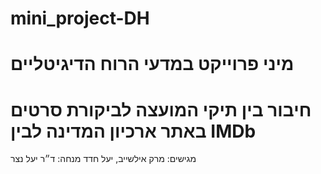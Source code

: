 # mini_project-DH


# מיני פרוייקט במדעי הרוח הדיגיטליים
# חיבור בין תיקי המועצה לביקורת סרטים באתר ארכיון המדינה לבין IMDb 
מגישים: מרק אילשייב, יעל חדד
מנחה: ד״ר יעל נצר
